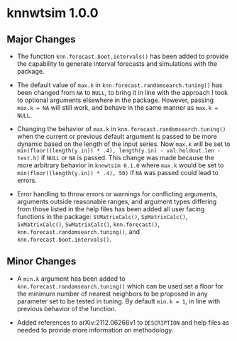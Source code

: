 # knnwtsim 1.0.0

## Major Changes
* The function `knn.forecast.boot.intervals()` has been added to provide the capability to generate interval forecasts and simulations with the package. 

* The default value of `max.k` in `knn.forecast.randomsearch.tuning()` has been changed from `NA` to `NULL`, to bring it in line with the approach I took to optional arguments elsewhere in the package. However, passing `max.k = NA` will still work, and behave in the same manner as `max.k = NULL`. 

* Changing the behavior of `max.k` in `knn.forecast.randomsearch.tuning()` when the current or previous default argument is passed to be more dynamic based on the length of the input series. Now `max.k` will be set to `min(floor((length(y.in)) * .4), length(y.in) - val.holdout.len - test.h)` if `NULL` or `NA` is passed. This change was made because the more arbitrary behavior in `knnwtsim 0.1.0` where `max.k` would be set to `min(floor((length(y.in)) * .4), 50)` if `NA` was passed could lead to errors.

* Error handling to throw errors or warnings for conflicting arguments, arguments outside reasonable ranges, and argument types differing from those listed in the help files has been added all user facing functions in the package: `StMatrixCalc()`, `SpMatrixCalc()`, `SxMatrixCalc()`, `SwMatrixCalc()`, `knn.forecast()`,  `knn.forecast.randomsearch.tuning()`, and `knn.forecast.boot.intervals()`.

## Minor Changes

* A `min.k` argument has been added to `knn.forecast.randomsearch.tuning()` which can be used set a floor for the minimum number of nearest neighbors to be proposed in any parameter set to be tested in tuning. By default `min.k = 1`, in line with previous behavior of the function.

* Added references to arXiv:2112.06266v1 to `DESCRIPTION` and help files as needed to provide more information on methodology. 

